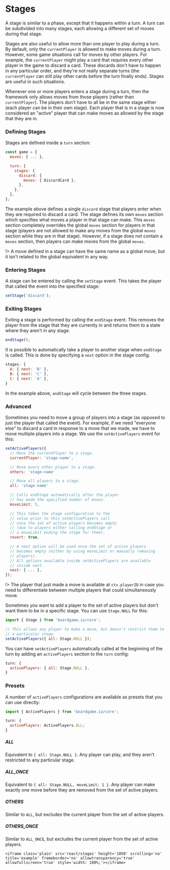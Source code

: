 # Stages

A stage is similar to a phase, except that it happens within a turn.
A turn can be subdivided into many stages, each allowing a different
set of moves during that stage.

Stages are also useful to allow more than one player to play during a turn.
By default, only the `currentPlayer` is allowed to make moves during a turn.
However, some game situations call for moves by other players. For example,
the `currentPlayer` might play a card that requires every other player in
the game to discard a card. These discards don't have to happen in any
particular order, and they're not really separate turns (the `currentPlayer`
can still play other cards before the turn finally ends). Stages are useful
in such situations.

Whenever one or more players enters a stage during a turn, then the framework
only allows moves from those players (rather than `currentPlayer`). The
players don't have to all be in the same stage either (each player can be
in their own stage). Each player that is in a stage is now considered an
"active" player that can make moves as allowed by the stage that they are in.

### Defining Stages

Stages are defined inside a `turn` section:

```js
const game = {
  moves: { ... },

  turn: {
    stages: {
      discard: {
        moves: { DiscardCard },
      },
    },
  },
};

```

The example above defines a single `discard` stage that players enter when they are
required to discard a card. The stage defines its own `moves` section which specifies
what moves a player in that stage can make. This `moves` section completely overrides
the global `moves` section for players in that stage (players are not allowed to make
any moves from the global `moves` section while they are in that stage). However, if
a stage does not contain a `moves` section, then players can make moves from the global `moves`.

!> A move defined in a stage can have the same name as a global move, but it isn't related to the global equivalent in any way.

### Entering Stages

A stage can be entered by calling the `setStage` event.
This takes the player that called the event into the specified stage:

```js
setStage('discard');
```

### Exiting Stages

Exiting a stage is performed by calling the `endStage` event.
This removes the player from the stage that they are currently
in and returns them to a state where they aren't in any stage.

```js
endStage();
```

It is possible to automatically take a player to another stage
when `endStage` is called. This is done by specifying a `next`
option in the stage config.

```js
stages: {
  A: { next: 'B' },
  B: { next: 'C' },
  C: { next: 'A' },
}
```

In the example above, `endStage` will cycle between the three
stages.

### Advanced

Sometimes you need to move a group of players into a stage
(as opposed to just the player that called the event). For
example, if we need "everyone else" to discard a card in
response to a move that we made, we have to move multiple
players into a stage. We use the `setActivePlayers` event
for this:

```js
setActivePlayers({
  // Move the currentPlayer to a stage.
  currentPlayer: 'stage-name',

  // Move every other player to a stage.
  others: 'stage-name'

  // Move all players to a stage.
  all: 'stage-name'

  // Calls endStage automatically after the player
  // has made the specified number of moves.
  moveLimit: 5,

  // This takes the stage configuration to the
  // value prior to this setActivePlayers call
  // once the set of active players becomes empty
  // (due to players either calling endStage or
  // a moveLimit ending the stage for them).
  revert: true,

  // A next option will be used once the set of active players
  // becomes empty (either by using moveLimit or manually removing
  // players).
  // All options available inside setActivePlayers are available
  // inside next.
  next: { ... },
});
```

!> The player that just made a move is available at
`ctx.playerID` in case you need to differentiate between
multiple players that could simultaneously move.

Sometimes you want to add a player to the set of active players
but don't want them to be in a specific stage. You can use `Stage.NULL`
for this:

```js
import { Stage } from 'boardgame.io/core';

// This allows any player to make a move, but doesn't restrict them to
// a particular stage.
setActivePlayers({ all: Stage.NULL });
```

You can have `setActivePlayers` automatically called
at the beginning of the turn by adding an `activePlayers` section
to the `turn` config:

```js
turn: {
  activePlayers: { all: Stage.NULL },
}
```

### Presets

A number of `activePlayers` configurations are available as presets that you
can use directly:

```js
import { ActivePlayers } from 'boardgame.io/core';

turn: {
  activePlayers: ActivePlayers.ALL;
}
```

##### ALL

Equivalent to `{ all: Stage.NULL }`. Any player can play, and they
aren't restricted to any particular stage.

##### ALL_ONCE

Equivalent to `{ all: Stage.NULL, moveLimit: 1 }`. Any player can make
exactly one move before they are removed from the set of active players.

##### OTHERS

Similar to `ALL`, but excludes the current player from the set
of active players.

##### OTHERS_ONCE

Similar to `ALL_ONCE`, but excludes the current player from the set
of active players.

```react
<iframe class='plain' src='react/stages' height='1050' scrolling='no' title='example' frameborder='no' allowtransparency='true' allowfullscreen='true' style='width: 100%;'></iframe>
```
